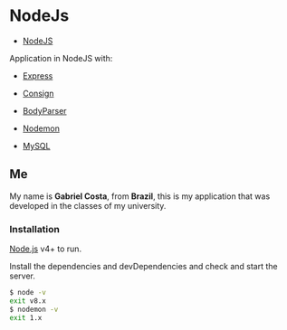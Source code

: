 # NodeJs

- [NodeJS](https://nodejs.org/)

Application in NodeJS with:

- [Express](http://expressjs.com/)
- [Consign](https://www.npmjs.com/package/consign)
- [BodyParser](https://www.npmjs.com/package/body-parser-json)

- [Nodemon](https://nodemon.io/)
- [MySQL](https://www.mysql.com/products/workbench/)

## Me
My name is **Gabriel Costa**, from **Brazil**, this is my application that was developed in the classes of my university.

### Installation

[Node.js](https://nodejs.org/) v4+ to run.

Install the dependencies and devDependencies and check and start the server.

```sh
$ node -v
exit v8.x
$ nodemon -v
exit 1.x
```
